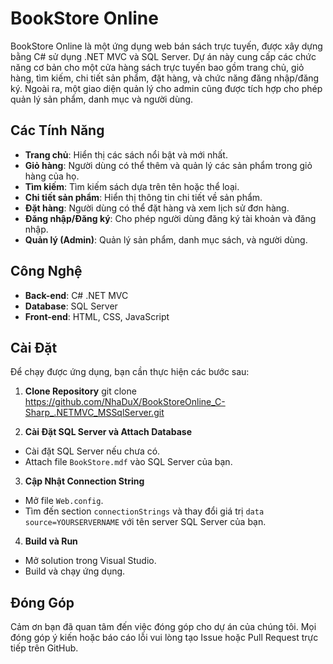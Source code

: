 # BookStore Online

BookStore Online là một ứng dụng web bán sách trực tuyến, được xây dựng bằng C# sử dụng .NET MVC và SQL Server. Dự án này cung cấp các chức năng cơ bản cho một cửa hàng sách trực tuyến bao gồm trang chủ, giỏ hàng, tìm kiếm, chi tiết sản phẩm, đặt hàng, và chức năng đăng nhập/đăng ký. Ngoài ra, một giao diện quản lý cho admin cũng được tích hợp cho phép quản lý sản phẩm, danh mục và người dùng.

## Các Tính Năng

- **Trang chủ**: Hiển thị các sách nổi bật và mới nhất.
- **Giỏ hàng**: Người dùng có thể thêm và quản lý các sản phẩm trong giỏ hàng của họ.
- **Tìm kiếm**: Tìm kiếm sách dựa trên tên hoặc thể loại.
- **Chi tiết sản phẩm**: Hiển thị thông tin chi tiết về sản phẩm.
- **Đặt hàng**: Người dùng có thể đặt hàng và xem lịch sử đơn hàng.
- **Đăng nhập/Đăng ký**: Cho phép người dùng đăng ký tài khoản và đăng nhập.
- **Quản lý (Admin)**: Quản lý sản phẩm, danh mục sách, và người dùng.

## Công Nghệ

- **Back-end**: C# .NET MVC
- **Database**: SQL Server
- **Front-end**: HTML, CSS, JavaScript

## Cài Đặt

Để chạy được ứng dụng, bạn cần thực hiện các bước sau:

1. **Clone Repository**
git clone https://github.com/NhaDuX/BookStoreOnline_C-Sharp_.NETMVC_MSSqlServer.git

2. **Cài Đặt SQL Server và Attach Database**
- Cài đặt SQL Server nếu chưa có.
- Attach file `BookStore.mdf` vào SQL Server của bạn.

3. **Cập Nhật Connection String**
- Mở file `Web.config`.
- Tìm đến section `connectionStrings` và thay đổi giá trị `data source=YOURSERVERNAME` với tên server SQL Server của bạn.

4. **Build và Run**
- Mở solution trong Visual Studio.
- Build và chạy ứng dụng.

## Đóng Góp

Cảm ơn bạn đã quan tâm đến việc đóng góp cho dự án của chúng tôi. Mọi đóng góp ý kiến hoặc báo cáo lỗi vui lòng tạo Issue hoặc Pull Request trực tiếp trên GitHub.

